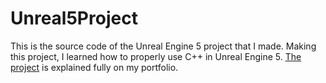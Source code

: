 # Unreal5Project
This is the source code of the Unreal Engine 5 project that I made. Making this project, I learned how to properly use C++ in Unreal Engine 5.
[The project] is explained fully on my portfolio.

[The project]: https://stefkluskens.com/unreal-project.html
